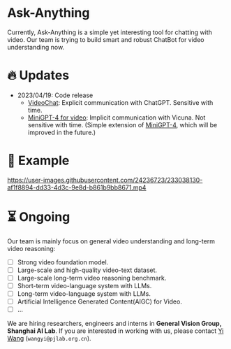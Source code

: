 # Ask-Anything

Currently, Ask-Anything is a simple yet interesting tool for chatting with video.
Our team is trying to build smart and robust ChatBot for video understanding now.


# :fire: Updates
- 2023/04/19: Code release
  - [VideoChat](./video_chat/): Explicit communication with ChatGPT. Sensitive with time.
  - [MiniGPT-4 for video](./video_miniGPT4/): Implicit communication with Vicuna. Not sensitive with time. (Simple extension of [MiniGPT-4](https://github.com/Vision-CAIR/MiniGPT-4), which will be improved in the future.)


# :speech_balloon: Example
https://user-images.githubusercontent.com/24236723/233038130-af1f8894-dd33-4d3c-9e8d-b861b9bb8671.mp4



# :hourglass_flowing_sand: Ongoing

Our team is mainly focus on general video understanding and long-term video reasoning:

- [ ] Strong video foundation model.
- [ ] Large-scale and high-quality video-text dataset.
- [ ] Large-scale long-term video reasoning benchmark.
- [ ] Short-term video-language system with LLMs.
- [ ] Long-term video-language system with LLMs.
- [ ] Artificial Intelligence Generated Content(AIGC) for Video.
- [ ] ...

We are hiring researchers, engineers and interns in **General Vision Group, Shanghai AI Lab**.  If you are interested in working with us, please contact [Yi Wang](https://shepnerd.github.io/) (`wangyi@pjlab.org.cn`).
